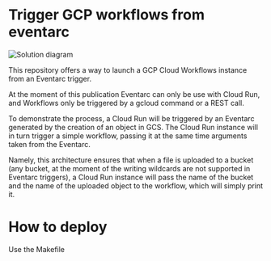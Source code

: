 # Trigger GCP workflows from eventarc

![Solution diagram](bin/diagram0.png "Solution schema")

This repository offers a way to launch a GCP Cloud Workflows instance from an Eventarc trigger.

At the moment of this publication Eventarc can only be use with Cloud Run, and Workflows only be triggered by a gcloud command or a REST call.

To demonstrate the process, a Cloud Run will be triggered by an Eventarc generated by the creation of an object in GCS. The Cloud Run instance will in turn trigger a simple workflow, passing it at the same time arguments taken from the Eventarc.

Namely, this architecture ensures that when a file is uploaded to a bucket (any bucket, at the moment of the writing wildcards are not supported in Eventarc triggers), a Cloud Run instance will pass the name of the bucket and the name of the uploaded object to the workflow, which will simply print it.

# How to deploy

Use the Makefile